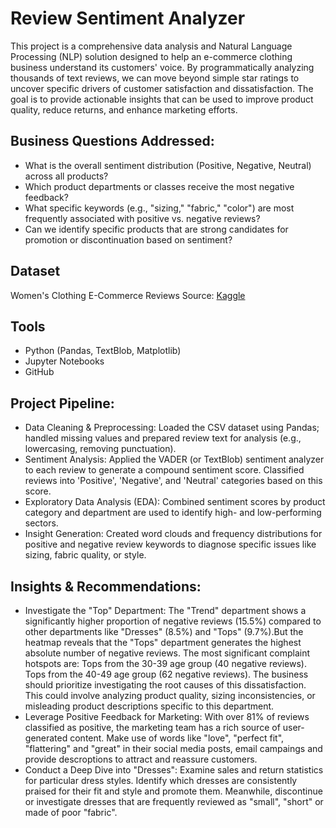 # Review Sentiment Analyzer

This project is a comprehensive data analysis and Natural Language Processing (NLP) solution designed to help an e-commerce clothing business understand its customers' voice. By programmatically analyzing thousands of text reviews, we can move beyond simple star ratings to uncover specific drivers of customer satisfaction and dissatisfaction. The goal is to provide actionable insights that can be used to improve product quality, reduce returns, and enhance marketing efforts.

## Business Questions Addressed:
- What is the overall sentiment distribution (Positive, Negative, Neutral) across all products?
- Which product departments or classes receive the most negative feedback?
- What specific keywords (e.g., "sizing," "fabric," "color") are most frequently associated with positive vs. negative reviews?
- Can we identify specific products that are strong candidates for promotion or discontinuation based on sentiment?

## Dataset
Women's Clothing E-Commerce Reviews
Source: [Kaggle](https://www.kaggle.com/datasets/nicapotato/womens-ecommerce-clothing-reviews)

## Tools
- Python (Pandas, TextBlob, Matplotlib)
- Jupyter Notebooks
- GitHub

## Project Pipeline:
- Data Cleaning & Preprocessing: Loaded the CSV dataset using Pandas; handled missing values and prepared review text for analysis (e.g., lowercasing, removing punctuation).
- Sentiment Analysis: Applied the VADER (or TextBlob) sentiment analyzer to each review to generate a compound sentiment score. Classified reviews into 'Positive', 'Negative', and 'Neutral' categories based on this score.
- Exploratory Data Analysis (EDA): Combined sentiment scores by product category and department are used to identify high- and low-performing sectors.
- Insight Generation: Created word clouds and frequency distributions for positive and negative review keywords to diagnose specific issues like sizing, fabric quality, or style.

## Insights & Recommendations:
- Investigate the "Top" Department: The "Trend" department shows a significantly higher proportion of negative reviews (15.5%) compared to other departments like "Dresses" (8.5%) and "Tops" (9.7%).But the heatmap reveals that the "Tops" department generates the highest absolute number of negative reviews. The most significant complaint hotspots are:
Tops from the 30-39 age group (40 negative reviews).
Tops from the 40-49 age group (62 negative reviews).
The business should prioritize investigating the root causes of this dissatisfaction. This could involve analyzing product quality, sizing inconsistencies, or misleading product descriptions specific to this department.
- Leverage Positive Feedback for Marketing: With over 81% of reviews classified as positive, the marketing team has a rich source of user-generated content. Make use of words like "love", "perfect fit", "flattering" and "great" in their social media posts, email campaings and provide descroptions to attract and reassure customers.
- Conduct a Deep Dive into "Dresses":
Examine sales and return statistics for particular dress styles. Identify which dresses are consistently praised for their fit and style and promote them. Meanwhile, discontinue or investigate dresses that are frequently reviewed as "small", "short" or made of poor "fabric".

